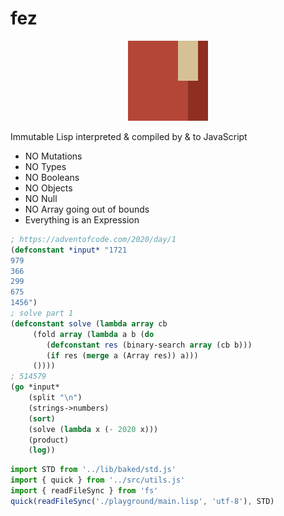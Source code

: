 # fez

<p align="center">
<img width="128" src="./logo.svg"/>
</p>

Immutable Lisp interpreted & compiled by & to JavaScript

- NO Mutations
- NO Types
- NO Booleans
- NO Objects
- NO Null
- NO Array going out of bounds
- Everything is an Expression

```lisp
; https://adventofcode.com/2020/day/1
(defconstant *input* "1721
979
366
299
675
1456")
; solve part 1
(defconstant solve (lambda array cb
     (fold array (lambda a b (do
        (defconstant res (binary-search array (cb b)))
        (if res (merge a (Array res)) a)))
     ())))
; 514579
(go *input*
    (split "\n")
    (strings->numbers)
    (sort)
    (solve (lambda x (- 2020 x)))
    (product)
    (log))
```

```js
import STD from '../lib/baked/std.js'
import { quick } from '../src/utils.js'
import { readFileSync } from 'fs'
quick(readFileSync('./playground/main.lisp', 'utf-8'), STD)
```
